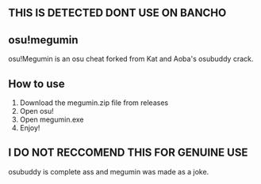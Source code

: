 ## THIS IS DETECTED DONT USE ON BANCHO 
## osu!megumin
osu!Megumin is an osu cheat forked from Kat and Aoba's osubuddy crack.

## How to use
1. Download the megumin.zip file from releases
2. Open osu! 
3. Open megumin.exe
4. Enjoy!

## I DO NOT RECCOMEND THIS FOR GENUINE USE
osubuddy is complete ass and megumin was made as a joke.

